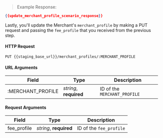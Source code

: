 > Example Response:

```json
{{update_merchant_profile_scenario_response}}
```

Lastly, you'll update the Merchant's `merchant_profile` by making a PUT request and passing the `fee_profile` that you received from the previous step.

#### HTTP Request

`PUT {{staging_base_url}}/merchant_profiles/:MERCHANT_PROFILE`

#### URL Arguments

Field | Type | Description
----- | ---- | -----------
:MERCHANT_PROFILE | *string*, **required** | ID of the `MERCHANT_PROFILE`


#### Request Arguments

Field | Type | Description
----- | ---- | -----------
fee_profile | *string*, **required** | ID of the `fee_profile`
